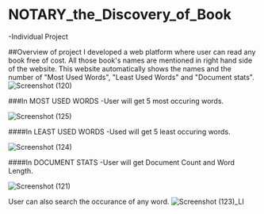 # NOTARY_the_Discovery_of_Book

-Individual Project

##Overview of project
I developed a web platform where user can read any book free of cost. All those book's names are mentioned in right hand side of the website.
This website automatically shows the names and the number of "Most Used Words", "Least Used Words" and "Document stats".
![Screenshot (120)](https://user-images.githubusercontent.com/96286863/151321278-5df6ced1-bf30-4901-8bd1-25becf84ebd4.png)

###In MOST USED WORDS
-User will get 5 most occuring words.

![Screenshot (125)](https://user-images.githubusercontent.com/96286863/151322982-f82a2275-4861-4f7a-9f14-35e6ac125cd6.png)

####In LEAST USED WORDS 
-Used will get 5 least occuring words.

![Screenshot (124)](https://user-images.githubusercontent.com/96286863/151323016-4f00b5d2-282e-4b0b-a300-77df78d891b2.png)

####In DOCUMENT STATS
-User will get Document Count and Word Length.

![Screenshot (121)](https://user-images.githubusercontent.com/96286863/151321509-ff9edb7e-390f-4659-960b-f2ebd7b930c3.png)

User can also search the occurance of any word.
![Screenshot (123)_LI](https://user-images.githubusercontent.com/96286863/151322706-25b6d79a-bf36-440a-9c12-c7a7b7e4b9c3.jpg)
